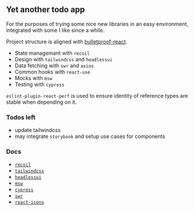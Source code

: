 ## Yet another todo app

For the purposes of trying some nice new libraries in an easy environment, integrated with some I like since a while.

Project structure is aligned with [bulletproof-react](https://github.com/alan2207/bulletproof-react#bulletproof-react-%EF%B8%8F-%EF%B8%8F).

- State managemant with `recoil`
- Design with `tailwindcss` and `headlessui`
- Data fetching with `swr` and `axios`
- Common hooks with `react-use`
- Mocks with `msw`
- Testing with `cypress`

`eslint-plugin-react-perf` is used to ensure identity of reference types are stable when depending on it.

### Todos left

- update tailwindcss
- may integrate `storybook` and setup use cases for components

### Docs

- [`recoil`](https://recoiljs.org/docs)
- [`tailwindcss`](https://tailwindcss.com/docs)
- [`headlessui`](https://headlessui.dev/)
- [`msw`](https://mswjs.io/)
- [`cypress`](https://docs.cypress.io/api/table-of-contents)
- [`swr`](https://swr.vercel.app/docs)
- [`react-icons`](https://react-icons.github.io/react-icons)
